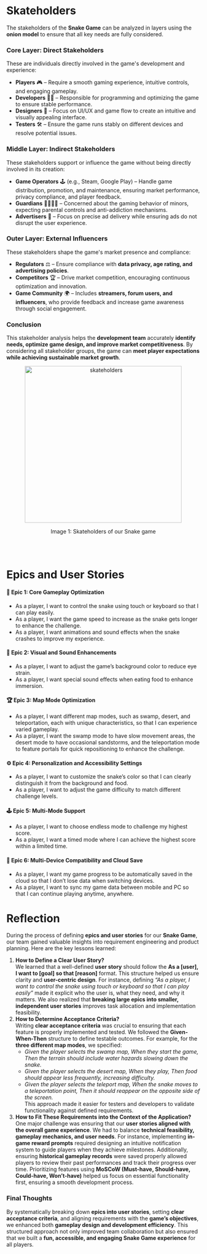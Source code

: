 # Skateholders
The stakeholders of the **Snake Game** can be analyzed in layers using the **onion model** to ensure that all key needs are fully considered.  
### **Core Layer: Direct Stakeholders**  
These are individuals directly involved in the game's development and experience:  
- **Players** 🎮 – Require a smooth gaming experience, intuitive controls, and engaging gameplay.  
- **Developers** 👨‍💻 – Responsible for programming and optimizing the game to ensure stable performance.  
- **Designers** 🎨 – Focus on UI/UX and game flow to create an intuitive and visually appealing interface.  
- **Testers** 🛠 – Ensure the game runs stably on different devices and resolve potential issues.  
### **Middle Layer: Indirect Stakeholders**  
These stakeholders support or influence the game without being directly involved in its creation:  
- **Game Operators** 🕹 (e.g., Steam, Google Play) – Handle game distribution, promotion, and maintenance, ensuring market performance, privacy compliance, and player feedback.  
- **Guardians** 👨‍👩‍👧‍👦 – Concerned about the gaming behavior of minors, expecting parental controls and anti-addiction mechanisms.
- **Advertisers** 📢 – Focus on precise ad delivery while ensuring ads do not disrupt the user experience.  
### **Outer Layer: External Influencers**  
These stakeholders shape the game's market presence and compliance:  
- **Regulators** ⚖ – Ensure compliance with **data privacy, age rating, and advertising policies**.  
- **Competitors** 🏆 – Drive market competition, encouraging continuous optimization and innovation.  
- **Game Community** 🌍 – Includes **streamers, forum users, and influencers**, who provide feedback and increase game awareness through social engagement.  
### **Conclusion**  
This stakeholder analysis helps the **development team** accurately **identify needs, optimize game design, and improve market competitiveness**. By considering all stakeholder groups, the game can **meet player expectations while achieving sustainable market growth**.  
<div align="center">
    <img width="408" alt="skateholders" src="https://github.com/user-attachments/assets/493b80dc-c43c-46d4-9e9a-78d451e56de6" />
    <p>Image 1: Skateholders of our Snake game</p>
</div>
<br>
<br>

# Epics and User Stories
#### **📌 Epic 1: Core Gameplay Optimization**
- As a player, I want to control the snake using touch or keyboard so that I can play easily.  
- As a player, I want the game speed to increase as the snake gets longer to enhance the challenge.
- As a player, I want animations and sound effects when the snake crashes to improve my experience.

#### **🎨 Epic 2: Visual and Sound Enhancements**
- As a player, I want to adjust the game’s background color to reduce eye strain.
- As a player, I want special sound effects when eating food to enhance immersion.

#### **🏆 Epic 3: Map Mode Optimization**
- As a player, I want different map modes, such as swamp, desert, and teleportation, each with unique characteristics, so that I can experience varied gameplay.
- As a player, I want the swamp mode to have slow movement areas, the desert mode to have occasional sandstorms, and the teleportation mode to feature portals for quick repositioning to enhance the challenge.

#### **⚙ Epic 4: Personalization and Accessibility Settings**
- As a player, I want to customize the snake’s color so that I can clearly distinguish it from the background and food.
- As a player, I want to adjust the game difficulty to match different challenge levels.  

#### **🕹 Epic 5: Multi-Mode Support**
- As a player, I want to choose endless mode to challenge my highest score.
- As a player, I want a timed mode where I can achieve the highest score within a limited time.

#### **🔗 Epic 6: Multi-Device Compatibility and Cloud Save**
- As a player, I want my game progress to be automatically saved in the cloud so that I don’t lose data when switching devices.
- As a player, I want to sync my game data between mobile and PC so that I can continue playing anytime, anywhere.

# Reflection
During the process of defining **epics and user stories** for our **Snake Game**, our team gained valuable insights into requirement engineering and product planning. Here are the key lessons learned:  
1. **How to Define a Clear User Story?**  
   We learned that a well-defined **user story** should follow the **As a [user], I want to [goal] so that [reason]** format. This structure helped us ensure clarity and **user-centric design**. For instance, defining *“As a player, I want to control the snake using touch or keyboard so that I can play easily”* made it explicit who the user is, what they need, and why it matters. We also realized that **breaking large epics into smaller, independent user stories** improves task allocation and implementation feasibility.  
2. **How to Determine Acceptance Criteria?**  
   Writing **clear acceptance criteria** was crucial to ensuring that each feature is properly implemented and tested. We followed the **Given-When-Then** structure to define testable outcomes. For example, for the **three different map modes**, we specified:  
   - *Given the player selects the swamp map, When they start the game, Then the terrain should include water hazards slowing down the snake.*  
   - *Given the player selects the desert map, When they play, Then food should appear less frequently, increasing difficulty.*  
   - *Given the player selects the teleport map, When the snake moves to a teleportation point, Then it should reappear on the opposite side of the screen.*  
   This approach made it easier for testers and developers to validate functionality against defined requirements.  
3. **How to Fit These Requirements into the Context of the Application?**  
   One major challenge was ensuring that our **user stories aligned with the overall game experience**. We had to balance **technical feasibility, gameplay mechanics, and user needs**. For instance, implementing **in-game reward prompts** required designing an intuitive notification system to guide players when they achieve milestones. Additionally, ensuring **historical gameplay records** were saved properly allowed players to review their past performances and track their progress over time. Prioritizing features using **MoSCoW (Must-have, Should-have, Could-have, Won’t-have)** helped us focus on essential functionality first, ensuring a smooth development process.  
### **Final Thoughts**  
By systematically breaking down **epics into user stories**, setting **clear acceptance criteria**, and aligning requirements with the **game’s objectives**, we enhanced both **gameplay design and development efficiency**. This structured approach not only improved team collaboration but also ensured that we built a **fun, accessible, and engaging Snake Game experience** for all players. 
